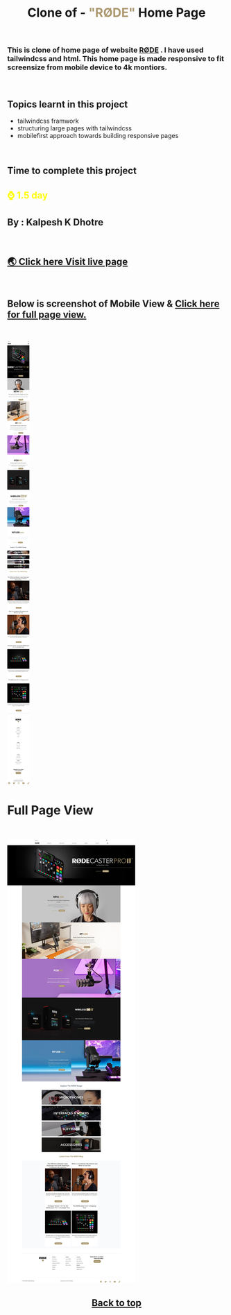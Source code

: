 # <center>**Clone of - <font color="#ac9870">"RØDE"</font> Home Page**</center>

<br>

### This is clone of home page of website [RØDE](https://rode.com/en) . I have used tailwindcss and html. This home page is made responsive to fit screensize from mobile device to 4k montiors.

<br>

## Topics learnt in this project

-   tailwindcss framwork
-   structuring large pages with tailwindcss
-   mobilefirst approach towards building responsive pages

<br>

## Time to complete this project

## <font color="Yellow">**⌚ 1.5 day**</font>

## **By : Kalpesh K Dhotre**

<br>

<!-- ## [🌏 Click here Visit live page](https://talewindcss-rode-clone.netlify.app/){:target="\_blank"} -->

## <a href="https://talewindcss-rode-clone.netlify.app" target="_blank">🌏 Click here Visit live page</a>

<br>

## Below is screenshot of Mobile View & [Click here for full page view.](#full-page-view)

<br>

![Mobile Resonsive Page Screenshot](./images/Screenshot/Rode_mobile_page.jpeg)
<br>

# Full Page View

<br>

![Mobile Resonsive Page Screenshot](./images/Screenshot/Clone_Rode.jpeg)
## <center> [Back to top](#centerclone-of---font-colorac9870rødefont-home-pagecenter)</center>